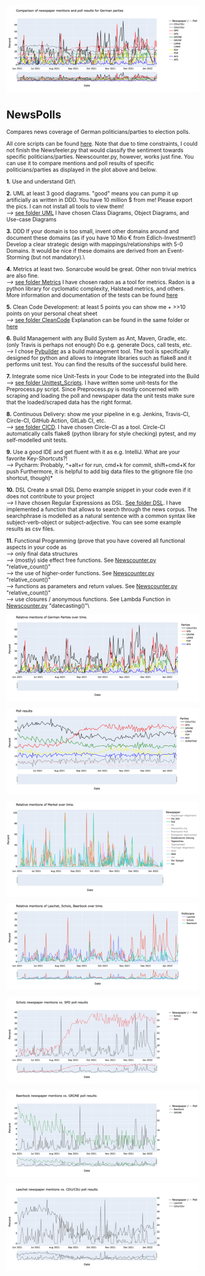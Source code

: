 ![alt text](https://github.com/SamiNenno/NewsPoll/blob/master/Images/Party_Newspaper_vs_Poll.png)


# NewsPolls


Compares news coverage of German politicians/parties to election polls.

All core scripts can be found [here](Scripts). Note that due to time constraints, I could not finish the Newsfeeler.py
that would classify the sentiment towards specific politicians/parties. Newscounter.py, however, works just
fine. You can use it to compare mentions and poll results of specific politicians/parties as displayed in the
plot above and below.


**1.** Use and understand Git!\

**2.** UML at least 3 good diagrams. "good" means you can pump it up artificially as written in DDD. You have 10 million $ from me! Please export the pics. I can not install all tools to view them!\
    *-->* [see folder UML](UML) I have chosen Class Diagrams, Object Diagrams, and Use-case Diagrams

**3.** DDD If your domain is too small, invent other domains around and document these domains (as if you have 10 Mio € from Edlich-Investment!) Develop a clear strategic design with mappings/relationships with 5-0 Domains. It would be nice if these domains are derived from an Event-Storming (but not mandatory).\

**4.** Metrics at least two. Sonarcube would be great. Other non trivial metrics are also fine.\
    *-->* [see folder Metrics](Metrics) I have chosen radon as a tool for metrics. Radon is a python library
    for cyclomatic complexity, Halstead metrics, and others. More information and documentation of the tests
    can be found [here](https://github.com/SamiNenno/NewsPoll/blob/1a93daafec718cc3cc2b9b5444f3245fee97510c/Metrics/Metrics_Summary.md)

**5.** Clean Code Development: at least 5 points you can show me + >>10 points on your personal cheat sheet\
    *-->* [see folder CleanCode](CleanCode) Explanation can be found in the same folder or [here](https://github.com/SamiNenno/NewsPoll/blob/56fd9289c56c24ce1abfff076c4628915275760b/CleanCode/WhyIsThisCleanCode.txt)

**6.** Build Management with any Build System as Ant, Maven, Gradle, etc. (only Travis is perhaps not enough) Do e.g. generate Docs, call tests, etc.\
    *-->* I chose [Pybuilder](https://pybuilder.io/) as a build management tool. The tool is specifically designed for python
    and allows to integrate libraries such as flake8 and it performs unit test. You can find the results of the successful build here.

**7.** Integrate some nice Unit-Tests in your Code to be integrated into the Build\
    *-->* [see folder Unittest_Scripts](Unittest_Scripts). I have written some unit-tests for the Preprocess.py
    script. Since Preprocess.py is mostly concerned with scraping and loading the poll and newspaper data
    the unit tests make sure that the loaded/scraped data has the right format.

**8.** Continuous Delivery: show me your pipeline in e.g. Jenkins, Travis-CI, Circle-CI, GitHub Action, GitLab CI, etc.\
    *-->* [see folder CICD](CICD). I have chosen Circle-CI as a tool. Circle-CI automatically calls flake8 (python library for style checking)
    pytest, and my self-modelled unit tests.

**9.** Use a good IDE and get fluent with it as e.g. IntelliJ. What are your favorite Key-Shortcuts?!\
    *-->* Pycharm: Probably, ^+alt+r for run, cmd+k for commit, shift+cmd+K for push
        Furthermore, it is helpful to add big data files to the gitignore file (no shortcut, though)*

**10.** DSL Create a small DSL Demo example snippet in your code even if it does not contribute to your project\
    *-->* I have chosen Regular Expressions as DSL. [See folder DSL](DSL). I have implemented a function
    that allows to search through the news corpus. The searchphrase is modelled as a natural sentence with a
    common syntax like subject-verb-object or subject-adjective. You can see some example results as csv files.

**11.** Functional Programming (prove that you have covered all functional aspects in your code as\
    *-->* only final data structures\
    *-->* (mostly) side effect free functions. See [Newscounter.py](Newscounter.py) "relative_count()"\
    *-->* the use of higher-order functions. See [Newscounter.py](Newscounter.py) "relative_count()"\
    *-->* functions as parameters and return values. See [Newscounter.py](Newscounter.py) "relative_count()"\
    *-->* use closures / anonymous functions. See Lambda Function in [Newscounter.py](Newscounter.py) "datecasting()"\



![alt text](https://github.com/SamiNenno/NewsPoll/blob/master/Images/Party_Newspaper.png)

![alt text](https://github.com/SamiNenno/NewsPoll/blob/master/Images/Party_Poll.png)

![alt text](https://github.com/SamiNenno/NewsPoll/blob/master/Images/Merkel.png)

![alt text](https://github.com/SamiNenno/NewsPoll/blob/master/Images/Laschet_Scholz_Baerbock.png)

![alt text](https://github.com/SamiNenno/NewsPoll/blob/master/Images/Scholz_vs_SPD.png)

![alt text](https://github.com/SamiNenno/NewsPoll/blob/master/Images/Baerboch_vs_Gruen.png)

![alt text](https://github.com/SamiNenno/NewsPoll/blob/master/Images/Laschet_vs_CDU.png)
